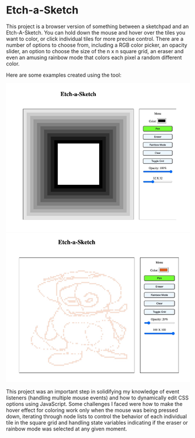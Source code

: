 # Etch-a-Sketch

This project is a browser version of something between a sketchpad and an Etch-A-Sketch. You can hold down the mouse and hover over the tiles you want to color, or click individual tiles for more precise control. There are a number of options to choose from, including a RGB color picker, an opacity slider, an option to choose the size of the n x n square grid, an eraser and even an amusing rainbow mode that colors each pixel a random different color.

Here are some examples created using the tool: 

![Example 01](./images/example-01.jpeg)
![Example 02](./images/example-02.jpeg)

This project was an important step in solidifying my knowledge of event listeners (handling multiple mouse events) and how to dynamically edit CSS options using JavaScript. Some challenges I faced were how to make the hover effect for coloring work only when the mouse was being pressed down, iterating through node lists to control the behavior of each individual tile in the square grid and handling state variables indicating if the eraser or rainbow mode was selected at any given moment.